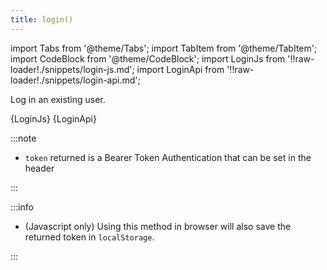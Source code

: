 ```yaml
---
title: login()
---
```


import Tabs from '@theme/Tabs';
import TabItem from '@theme/TabItem';
import CodeBlock from '@theme/CodeBlock';
import LoginJs from '!!raw-loader!./snippets/login-js.md';
import LoginApi from '!!raw-loader!./snippets/login-api.md';

Log in an existing user.
<!-- Kontenbase give you some option to choose login strategy. -->

<Tabs>
  <TabItem value="javascript" label="Javascript" default>
    <CodeBlock className="language-jsx">
      {LoginJs}
    </CodeBlock>
  </TabItem>
  <TabItem value="API" label="API">
    <CodeBlock className="language-jsx" title="[POST]">
      {LoginApi}
    </CodeBlock>
  </TabItem>
</Tabs>

:::note

- `token` returned is a Bearer Token Authentication that can be set in the header

:::

:::info

- (Javascript only) Using this method in browser will also save the returned token in `localStorage`.

:::

<!-- ## Examples

### Login with Email

```javascript
const { user, error } = await kontenbase.auth.login({
  email: 'user@mail.com',
  password: 'password'
})
```

### Login with Magic Link

```javascript
const { user, error } = await kontenbase.auth.login({
  email: 'user@mail.com'
})
```

### Login with Third Party Provider
```javascript
const { user, error } = await kontenbase.auth.login({
  provider: 'google'
})
```

### Login with Phone 
```javascript
const { user, error } = await kontenbase.auth.login({
  phone: '+62817891011',
  password: 'password'
})
```

### Login then Redirect
```javascript
const { user, error } = await kontenbase.auth.login({
  provider: 'google'
}, {
  redirectTo: 'https://yoursite.com/example'
})
``` -->
